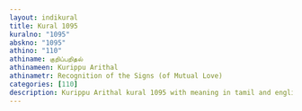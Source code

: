 ```yaml
---
layout: indikural
title: Kural 1095
kuralno: "1095"
abskno: "1095"
athino: "110"
athiname: குறிப்பறிதல்
athinameen: Kurippu Arithal
athinametr: Recognition of the Signs (of Mutual Love)
categories: [110]
description: Kurippu Arithal kural 1095 with meaning in tamil and english 
---
```


